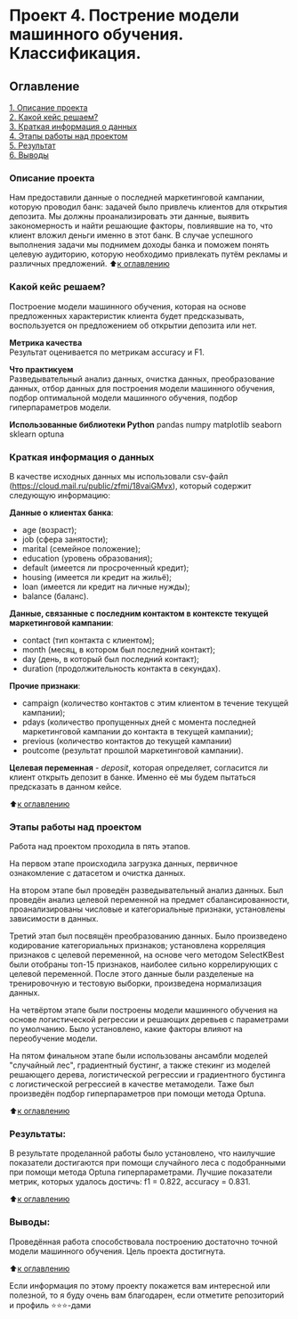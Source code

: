 # Проект 4. Пострение модели машинного обучения. Классификация.

## Оглавление  
[1. Описание проекта](README.md#Описание-проекта)  
[2. Какой кейс решаем?](README.md#Какой-кейс-решаем)  
[3. Краткая информация о данных](README.md#Краткая-информация-о-данных)  
[4. Этапы работы над проектом](README.md#Этапы-работы-над-проектом)  
[5. Результат](README.md#Результат)    
[6. Выводы](README.md#Выводы) 

### Описание проекта    
Нам предоставили данные о последней маркетинговой кампании, которую проводил банк: задачей было привлечь клиентов для открытия депозита. Мы должны проанализировать эти данные, выявить закономерность и найти решающие факторы, повлиявшие на то, что клиент вложил деньги именно в этот банк. В случае успешного выполнения задачи мы поднимем доходы банка и поможем понять целевую аудиторию, которую необходимо привлекать путём рекламы и различных предложений.
:arrow_up:[к оглавлению](_)


### Какой кейс решаем?    
Построение модели машинного обучения, которая на основе предложенных характеристик клиента будет предсказывать, воспользуется он предложением об открытии депозита или нет.

**Метрика качества**     
Результат оценивается по метрикам accuracy и F1.

**Что практикуем**     
Разведывательный анализ данных, очистка данных, преобразование данных, отбор данных для построения модели машинного обучения, подбор оптимальной модели машинного обучения, подбор гиперпараметров модели.

**Использованные библиотеки Python**
pandas
numpy
matplotlib
seaborn
sklearn
optuna


### Краткая информация о данных
В качестве исходных данных мы использовали csv-файл (https://cloud.mail.ru/public/zfmi/18vaiGMvx), который содержит следующую информацию:

**Данные о клиентах банка**:

* age (возраст);
* job (сфера занятости);
* marital (семейное положение);
* education (уровень образования);
* default (имеется ли просроченный кредит);
* housing (имеется ли кредит на жильё);
* loan (имеется ли кредит на личные нужды);
* balance (баланс).

**Данные, связанные с последним контактом в контексте текущей маркетинговой кампании**:

* contact (тип контакта с клиентом);
* month (месяц, в котором был последний контакт);
* day (день, в который был последний контакт);
* duration (продолжительность контакта в секундах).

**Прочие признаки**:

* campaign (количество контактов с этим клиентом в течение текущей кампании);
* pdays (количество пропущенных дней с момента последней маркетинговой кампании до контакта в текущей кампании);
* previous (количество контактов до текущей кампании)
* poutcome (результат прошлой маркетинговой кампании).

**Целевая переменная** - *deposit*, которая определяет, согласится ли клиент открыть депозит в банке. Именно её мы будем пытаться предсказать в данном кейсе.
  
:arrow_up:[к оглавлению](README.md#Оглавление)


### Этапы работы над проектом  
Работа над проектом проходила в пять этапов.

На первом этапе происходила загрузка данных, первичное ознакомление с датасетом и очистка данных.

На втором этапе был проведён разведывательный анализ данных. Был проведён анализ целевой переменной на предмет сбалансированности, проанализированы числовые и категориальные признаки, установлены зависимости в данных.

Третий этап был посвящён преобразованию данных. Было произведено кодирование категориальных признаков; установлена корреляция признаков с целевой переменной, на основе чего методом SelectKBest были отобраны топ-15 признаков, наиболее сильно коррелирующих с целевой переменной. После этого данные были разделеные на тренировочную и тестовую выборки, произведена нормализация данных.

На четвёртом этапе были построены модели машинного обучения на основе логистической регрессии и решающих деревьев с параметрами по умолчанию. Было установлено, какие факторы влияют на переобучение модели.

На пятом финальном этапе были использованы ансамбли моделей "случайный лес", градиентный бустинг, а также стекинг из моделей решающего дерева, логистической регрессии и градиентного бустинга с логистической регрессией в качестве метамодели. Таже был произведён подбор гиперпараметров при помощи метода Optunа.

:arrow_up:[к оглавлению](README.md#Оглавление)


### Результаты:  
В результате проделанной работы было установлено, что наилучшие показатели достигаются при помощи случайного леса с подобранными при помощи метода Optuna гиперпараметрами. Лучшие показатели метрик, которых удалось достичь: f1 = 0.822, accuracy = 0.831.

:arrow_up:[к оглавлению](README.md#Оглавление)


### Выводы:  
Проведённая работа способствовала построению достаточно точной модели машинного обучения. Цель проекта достигнута.

:arrow_up:[к оглавлению](README.md#Оглавление)


Если информация по этому проекту покажется вам интересной или полезной, то я буду очень вам благодарен, если отметите репозиторий и профиль ⭐️⭐️⭐️-дами
